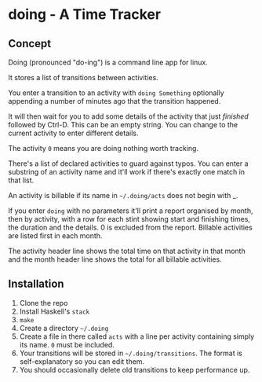 # doing - A Time Tracker

## Concept

Doing (pronounced "do-ing") is a command line app for linux.  

It stores a list of transitions between activities.

You enter a transition to an activity with `doing Something` optionally appending a number of minutes ago that the transition happened.

It will then wait for you to add some details of the activity that just *finished* followed by Ctrl-D. This can be an empty string. You can change to the current activity to enter different details.

The activity `0` means you are doing nothing worth tracking.

There's a list of declared activities to guard against typos. You can enter a substring of an activity name and it'll work if there's exactly one match in that list.

An activity is billable if its name in `~/.doing/acts` does not begin with _. 

If you enter `doing` with no parameters it'll print a report organised by month, then by activity, with a row for each stint showing start and finishing times, the duration and the details. 0 is excluded from the report. Billable activities are listed first in each month.

The activity header line shows the total time on that activity in that month and the month header line shows the total for all billable activities.

## Installation

1. Clone the repo
1. Install Haskell's `stack`
1. `make`
1. Create a directory `~/.doing`
1. Create a file in there called `acts` with a line per activity containing simply its name. `0` must be included.
1. Your transitions will be stored in `~/.doing/transitions`. The format is self-explanatory so you can edit them.
1. You should occasionally delete old transitions to keep performance up.








